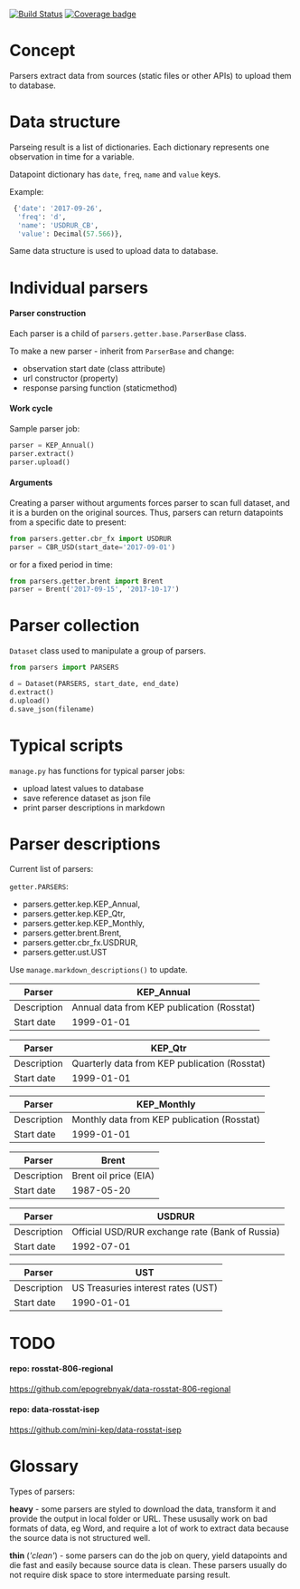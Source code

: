 [![Build Status](https://travis-ci.org/mini-kep/parsers.svg?branch=master)](https://travis-ci.org/mini-kep/parsers)
[![Coverage badge](https://codecov.io/gh/mini-kep/parsers/branch/master/graphs/badge.svg)](https://codecov.io/gh/mini-kep/parsers)

# Concept

Parsers extract data from sources (static files or other APIs) to upload them to database. 

# Data structure

Parseing result is a list of dictionaries. Each dictionary represents one observation in time for a variable.

Datapoint dictionary has `date`, `freq`, `name` and `value` keys. 

Example:

```python 
 {'date': '2017-09-26', 
  'freq': 'd', 
  'name': 'USDRUR_CB', 
  'value': Decimal(57.566)},
```

Same data structure is used to upload data to database.

# Individual parsers

#### Parser construction

Each parser is a child of `parsers.getter.base.ParserBase` class.

To make a new parser - inherit from `ParserBase` and change:
- observation start date (class attribute) 
- url constructor (property)
- response parsing function (staticmethod)


#### Work cycle 

Sample parser job:
```python
parser = KEP_Annual()
parser.extract()
parser.upload()
```

#### Arguments

Creating a parser without arguments forces parser to scan full dataset, 
and it is a burden on the original sources. Thus, parsers can return 
datapoints from a specific date to present: 

```python
from parsers.getter.cbr_fx import USDRUR
parser = CBR_USD(start_date='2017-09-01')
```

or for a fixed period in time:

```python
from parsers.getter.brent import Brent
parser = Brent('2017-09-15', '2017-10-17')
```

# Parser collection 

```Dataset``` class used to manipulate a group of parsers.

```python
from parsers import PARSERS

d = Dataset(PARSERS, start_date, end_date) 
d.extract()
d.upload()
d.save_json(filename)
```

# Typical scripts

`manage.py` has functions for typical parser jobs:
   - upload latest values to database 
   - save reference dataset as json file
   - print parser descriptions in markdown 
   
# Parser descriptions

Current list of parsers:

`getter.PARSERS`:

 - parsers.getter.kep.KEP_Annual,
 - parsers.getter.kep.KEP_Qtr,
 - parsers.getter.kep.KEP_Monthly,
 - parsers.getter.brent.Brent,
 - parsers.getter.cbr_fx.USDRUR,
 - parsers.getter.ust.UST

Use ```manage.markdown_descriptions()``` to update. 

| Parser | KEP_Annual |
| ------ | ---------- |
| Description | Annual data from KEP publication (Rosstat) |
| Start date | 1999-01-01 |

| Parser | KEP_Qtr |
| ------ | ------- |
| Description | Quarterly data from KEP publication (Rosstat) |
| Start date | 1999-01-01 |

| Parser | KEP_Monthly |
| ------ | ----------- |
| Description | Monthly data from KEP publication (Rosstat) |
| Start date | 1999-01-01 |

| Parser | Brent |
| ------ | ----- |
| Description | Brent oil price (EIA) |
| Start date | 1987-05-20 |

| Parser | USDRUR |
| ------ | ------ |
| Description | Official USD/RUR exchange rate (Bank of Russia) |
| Start date | 1992-07-01 |

| Parser | UST |
| ------ | --- |
| Description | US Treasuries interest rates (UST) |
| Start date | 1990-01-01 |


TODO
====

#### repo: rosstat-806-regional
<https://github.com/epogrebnyak/data-rosstat-806-regional>

#### repo: data-rosstat-isep
<https://github.com/mini-kep/data-rosstat-isep>


Glossary
========

Types of parsers:

**heavy** - some parsers are styled to download the data, transform it and provide the output in local folder or URL. These ususally work on bad formats of data, eg Word, and require a lot of work to extract data because the source data is not structured well. 

**thin** (*'clean'*) - some parsers can do the job on query, yield datapoints and die fast and easily because source data is clean. These parsers usually do not require disk space to store intermeduate parsing result. 
